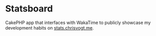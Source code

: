 # Statsboard

CakePHP app that interfaces with WakaTime to publicly showcase my development habits on [stats.chrisvogt.me](http://stats.chrisvogt.me).
